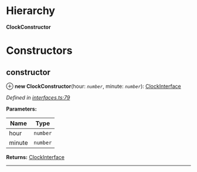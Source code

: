 

# Hierarchy

**ClockConstructor**

# Constructors

<a id="constructor"></a>

##  constructor

⊕ **new ClockConstructor**(hour: *`number`*, minute: *`number`*): [ClockInterface](_interfaces_.interfaces.clockinterface.md)

*Defined in [interfaces.ts:79](https://github.com/OutSystems/typedoc-plugin-markdown/blob/master/test/src/interfaces.ts#L79)*

**Parameters:**

| Name | Type |
| ------ | ------ |
| hour | `number` |
| minute | `number` |

**Returns:** [ClockInterface](_interfaces_.interfaces.clockinterface.md)

___

